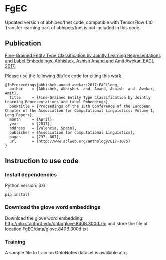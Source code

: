 # FgEC

Updated version of abhipec/fnet code, compatible with TensorFlow 1.10
Transfer learning part of abhipec/fnet is not included in this code.


## Publication
[Fine-Grained Entity Type Classification by Jointly Learning Representations and Label Embeddings. Abhishek, Ashish Anand and Amit Awekar. EACL 2017.](http://www.aclweb.org/anthology/E/E17/E17-1075.pdf)

Please use the following BibTex code for citing this work.

```
@InProceedings{abhishek-anand-awekar:2017:EACLlong,
  author    = {Abhishek, Abhishek  and  Anand, Ashish  and  Awekar, Amit},
  title     = {Fine-Grained Entity Type Classification by Jointly Learning Representations and Label Embeddings},
  booktitle = {Proceedings of the 15th Conference of the European Chapter of the Association for Computational Linguistics: Volume 1, Long Papers},
  month     = {April},
  year      = {2017},
  address   = {Valencia, Spain},
  publisher = {Association for Computational Linguistics},
  pages     = {797--807},
  url       = {http://www.aclweb.org/anthology/E17-1075}
}

```

## Instruction to use code

### Install dependencies
Python version: 3.6
```
pip install 
```

### Download the glove word embeddings
Download the glove word embedding: http://nlp.stanford.edu/data/glove.840B.300d.zip
and store the file at location FgEC/data/glove.840B.300d.txt

### Training
A sample file to train on OntoNotes dataset is available at 
q
```

```

